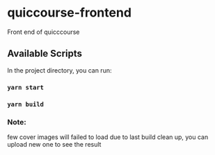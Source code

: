 # quiccourse-frontend

Front end of quicccourse

## Available Scripts

In the project directory, you can run:

### `yarn start`

### `yarn build`

### Note:

few cover images will failed to load due to last build clean up,
you can upload new one to see the result
